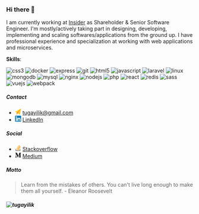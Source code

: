 ### Hi there 👋

I am currently working at [Insider](https://useinsider.com/) as Shareholder & Senior Software Engineer. I'm mostly/actively taking part in designing, developing, implementing and scaling softwares/applications from the ground up. I have professional experience and specialization at working with web applications and microservices. 

**Skills**: <p align="left"><img src="https://devicons.github.io/devicon/devicon.git/icons/css3/css3-original-wordmark.svg" alt="css3" width="40" height="40"/> <img src="https://devicons.github.io/devicon/devicon.git/icons/docker/docker-original-wordmark.svg" alt="docker" width="40" height="40"/> <img src="https://devicons.github.io/devicon/devicon.git/icons/express/express-original-wordmark.svg" alt="express" width="40" height="40"/> <img src="https://www.vectorlogo.zone/logos/git-scm/git-scm-icon.svg" alt="git" width="40" height="40"/> <img src="https://devicons.github.io/devicon/devicon.git/icons/html5/html5-original-wordmark.svg" alt="html5" width="40" height="40"/> <img src="https://devicons.github.io/devicon/devicon.git/icons/javascript/javascript-original.svg" alt="javascript" width="40" height="40"/> <img src="https://devicons.github.io/devicon/devicon.git/icons/laravel/laravel-plain-wordmark.svg" alt="laravel" width="40" height="40"/> <img src="https://devicons.github.io/devicon/devicon.git/icons/linux/linux-original.svg" alt="linux" width="40" height="40"/> <img src="https://devicons.github.io/devicon/devicon.git/icons/mongodb/mongodb-original-wordmark.svg" alt="mongodb" width="40" height="40"/> <img src="https://devicons.github.io/devicon/devicon.git/icons/mysql/mysql-original-wordmark.svg" alt="mysql" width="40" height="40"/> <img src="https://devicons.github.io/devicon/devicon.git/icons/nginx/nginx-original.svg" alt="nginx" width="40" height="40"/> <img src="https://devicons.github.io/devicon/devicon.git/icons/nodejs/nodejs-original-wordmark.svg" alt="nodejs" width="40" height="40"/> <img src="https://devicons.github.io/devicon/devicon.git/icons/php/php-original.svg" alt="php" width="40" height="40"/> <img src="https://devicons.github.io/devicon/devicon.git/icons/react/react-original-wordmark.svg" alt="react" width="40" height="40"/> <img src="https://devicons.github.io/devicon/devicon.git/icons/redis/redis-original-wordmark.svg" alt="redis" width="40" height="40"/> <img src="https://devicons.github.io/devicon/devicon.git/icons/sass/sass-original.svg" alt="sass" width="40" height="40"/> <img src="https://devicons.github.io/devicon/devicon.git/icons/vuejs/vuejs-original-wordmark.svg" alt="vuejs" width="40" height="40"/> <img src="https://devicons.github.io/devicon/devicon.git/icons/webpack/webpack-original.svg" alt="webpack" width="40" height="40"/></p>

##### Contact

* <img src="https://github.com/tugayilik/tugayilik/blob/master/send.svg" width="16" height="16" /> tugayilik@gmail.com
* <img src="https://github.com/tugayilik/tugayilik/blob/master/linkedin.svg" width="16" height="16" /> [LinkedIn](https://www.linkedin.com/in/tugay-ilik/)

##### Social
* <img src="https://github.com/tugayilik/tugayilik/blob/master/stackoverflow.svg" width="16" height="16" /> [Stackoverflow](https://stackoverflow.com/users/8856591/tugay-%c4%b0lik)
* <img src="https://github.com/tugayilik/tugayilik/blob/master/medium.svg" width="16" height="16" /> [Medium](https://medium.com/@tugayilik)

##### Motto
> Learn from the mistakes of others. You can't live long enough to make them all yourself. - Eleanor Roosevelt

##### <p align="left"> <img src="https://komarev.com/ghpvc/?username=tugayilik" alt="tugayilik" /> </p>
